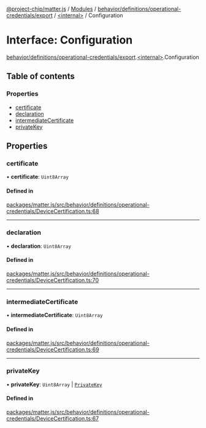 [@project-chip/matter.js](../README.md) / [Modules](../modules.md) / [behavior/definitions/operational-credentials/export](../modules/behavior_definitions_operational_credentials_export.md) / [\<internal\>](../modules/behavior_definitions_operational_credentials_export._internal_.md) / Configuration

# Interface: Configuration

[behavior/definitions/operational-credentials/export](../modules/behavior_definitions_operational_credentials_export.md).[\<internal\>](../modules/behavior_definitions_operational_credentials_export._internal_.md).Configuration

## Table of contents

### Properties

- [certificate](behavior_definitions_operational_credentials_export._internal_.Configuration.md#certificate)
- [declaration](behavior_definitions_operational_credentials_export._internal_.Configuration.md#declaration)
- [intermediateCertificate](behavior_definitions_operational_credentials_export._internal_.Configuration.md#intermediatecertificate)
- [privateKey](behavior_definitions_operational_credentials_export._internal_.Configuration.md#privatekey)

## Properties

### certificate

• **certificate**: `Uint8Array`

#### Defined in

[packages/matter.js/src/behavior/definitions/operational-credentials/DeviceCertification.ts:68](https://github.com/project-chip/matter.js/blob/3adaded6/packages/matter.js/src/behavior/definitions/operational-credentials/DeviceCertification.ts#L68)

___

### declaration

• **declaration**: `Uint8Array`

#### Defined in

[packages/matter.js/src/behavior/definitions/operational-credentials/DeviceCertification.ts:70](https://github.com/project-chip/matter.js/blob/3adaded6/packages/matter.js/src/behavior/definitions/operational-credentials/DeviceCertification.ts#L70)

___

### intermediateCertificate

• **intermediateCertificate**: `Uint8Array`

#### Defined in

[packages/matter.js/src/behavior/definitions/operational-credentials/DeviceCertification.ts:69](https://github.com/project-chip/matter.js/blob/3adaded6/packages/matter.js/src/behavior/definitions/operational-credentials/DeviceCertification.ts#L69)

___

### privateKey

• **privateKey**: `Uint8Array` \| [`PrivateKey`](crypto_export.PrivateKey.md)

#### Defined in

[packages/matter.js/src/behavior/definitions/operational-credentials/DeviceCertification.ts:67](https://github.com/project-chip/matter.js/blob/3adaded6/packages/matter.js/src/behavior/definitions/operational-credentials/DeviceCertification.ts#L67)
